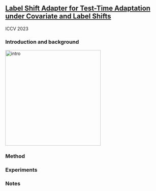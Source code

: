 ## [Label Shift Adapter for Test-Time Adaptation under Covariate and Label Shifts](https://arxiv.org/pdf/2308.08810v1.pdf)

ICCV 2023

### Introduction and background
<img width=300 alt="intro" src="https://github.com/Jo-wang/Daily-Paper-Reading/assets/46414159/6ca0b99b-f6cc-4a1f-aff9-6dd036eeb44a">


### Method

### Experiments

### Notes

